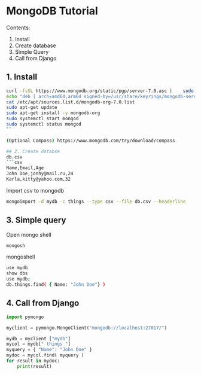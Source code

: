 # MongoDB Tutorial

Contents:
1. Install
2. Create database
3. Simple Query
4. Call from Django

## 1. Install

```bash
curl -fsSL https://www.mongodb.org/static/pgp/server-7.0.asc |    sudo gpg -o /usr/share/keyrings/mongodb-server-7.0.gpg    --dearmor
echo "deb [ arch=amd64,arm64 signed-by=/usr/share/keyrings/mongodb-server-7.0.gpg ] https://repo.mongodb.org/apt/ubuntu jammy/mongodb-org/7.0 multiverse" | sudo tee /etc/apt/sources.list.d/mongodb-org-7.0.list
cat /etc/apt/sources.list.d/mongodb-org-7.0.list
sudo apt-get update
sudo apt-get install -y mongodb-org
sudo systemctl start mongod
sudo systemctl status mongod
``

(Optional Compass) https://www.mongodb.com/try/download/compass

## 2. Create databse
db.csv
```csv
Name,Email,Age
John Doe,jonhy@mail.ru,24
Karla,kitty@yahoo.com,32
```
Import csv to mongodb
```bash
mongoimport -d mydb -c things --type csv --file db.csv --headerline
```
## 3. Simple query
Open mongo shell
```bash
mongosh
```
mongoshell
```bash
use mydb
show dbs
use mydb;
db.things.find( { Name: "John Doe"} )
```
## 4. Call from Django

```python
import pymongo

myclient = pymongo.MongoClient("mongodb://localhost:27017/")

mydb = myclient ["mydb"]
mycol = mydb[" things "]
myquery = { "Name": "John Doe" }
mydoc = mycol.find( myquery )
for result in mydoc:
	print(result)
```
